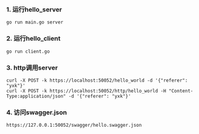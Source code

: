 
### 1. 运行hello_server
    go run main.go server

### 2. 运行hello_client
    go run client.go

### 3. http调用server
    curl -X POST -k https://localhost:50052/hello_world -d '{"referer": "yxk"}'   
    curl -X POST -k https://localhost:50052/http/hello_world -H "Content-Type:application/json" -d '{"referer": "yxk"}'

### 4. 访问swagger.json
    https://127.0.0.1:50052/swagger/hello.swagger.json
